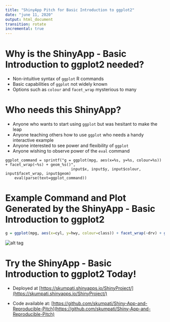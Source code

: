 ```yaml
---
title: "ShinyApp Pitch for Basic Introduction to ggplot2"
date: "june 11, 2020"
output: html_document
transition: rotate
incremental: true
---
```

Why is the ShinyApp - Basic Introduction to ggplot2 needed?
========================================================

- Non-intuitive syntax of `ggplot` R commands
- Basic capabilities of `ggplot` not widely known
- Options such as `colour` and `facet_wrap` mysterious to many

Who needs this ShinyApp?
========================================================

- Anyone who wants to start using `ggplot` but was hesitant to make the leap
- Anyone teaching others how to use `ggplot` who needs a handy interactive example
- Anyone interested to see power and flexibility of `ggplot`
- Anyone wishing to observe power of the `eval` command

```{r}
ggplot_command = sprintf("g = ggplot(mpg, aes(x=%s, y=%s, colour=%s)) + facet_wrap(~%s) + geom_%s()",
                             input$x, input$y, input$colour, input$facet_wrap, input$geom)
    eval(parse(text=ggplot_command))
```
Example Command and Plot Generated by the ShinyApp - Basic Introduction to ggplot2
========================================================

```r
g = ggplot(mpg, aes(x=cyl, y=hwy, colour=class)) + facet_wrap(~drv) + geom_point()
```

![alt tag](https://github.com/skumpati/Shiny-App-and-Reproducible-Pitch/blob/master/Figures/unnamed-chunk-4.png)

Try the ShinyApp - Basic Introduction to ggplot2 Today!
========================================================

- Deployed at [https://skumpati.shinyapps.io/ShinyProject/](https://skumpati.shinyapps.io/ShinyProject/)

- Code available at: [https://github.com/skumpati/Shiny-App-and-Reproducible-Pitch](https://github.com/skumpati/Shiny-App-and-Reproducible-Pitch) 


